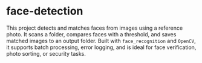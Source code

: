 # face-detection
This project detects and matches faces from images using a reference photo. It scans a folder, compares faces with a threshold, and saves matched images to an output folder. Built with `face_recognition` and `OpenCV`, it supports batch processing, error logging, and is ideal for face verification, photo sorting, or security tasks.
